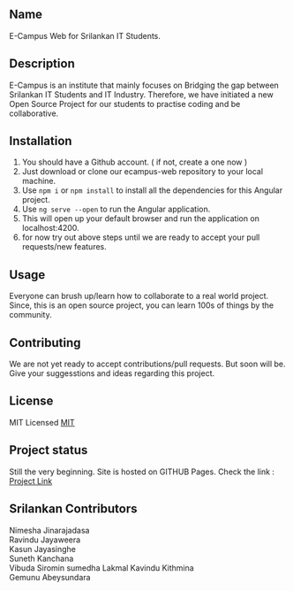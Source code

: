 ## Name

E-Campus Web for Srilankan IT Students.

## Description

E-Campus is an institute that mainly focuses on Bridging the gap between Srilankan IT Students and IT Industry. Therefore, we have initiated a new Open Source Project for our students to practise coding and be collaborative.

## Installation

1. You should have a Github account. ( if not, create a one now )
2. Just download or clone our ecampus-web repository to your local machine.
3. Use `npm i` or `npm install` to install all the dependencies for this Angular project.
4. Use `ng serve --open` to run the Angular application.
5. This will open up your default browser and run the application on localhost:4200.
6. for now try out above steps until we are ready to accept your pull requests/new features.

## Usage

Everyone can brush up/learn how to collaborate to a real world project. Since, this is an open source project, you can learn 100s of things by the community.

## Contributing

We are not yet ready to accept contributions/pull requests. But soon will be. Give your suggesstions and ideas regarding this project.

## License

MIT Licensed [MIT](https://choosealicense.com/licenses/mit/)

## Project status

Still the very beginning.
Site is hosted on GITHUB Pages.
Check the link : [Project Link](https://nimeshmora.github.io/ecampus-web/)

## Srilankan Contributors

Nimesha Jinarajadasa  
Ravindu Jayaweera  
Kasun Jayasinghe  
Suneth Kanchana  
Vibuda Siromin
sumedha Lakmal
Kavindu Kithmina  
Gemunu Abeysundara
